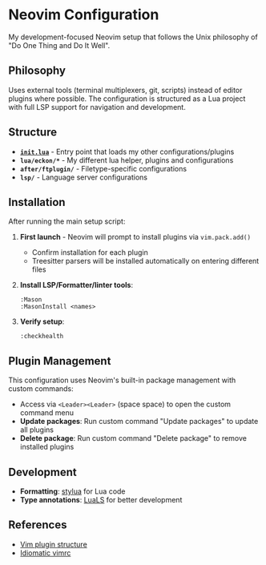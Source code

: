 # Neovim Configuration

My development-focused Neovim setup that follows the Unix philosophy of "Do One Thing and Do It Well".

## Philosophy

Uses external tools (terminal multiplexers, git, scripts) instead of editor plugins where possible.
The configuration is structured as a Lua project with full LSP support for navigation and development.

## Structure

- **[`init.lua`](./init.lua)** - Entry point that loads my other configurations/plugins
- **`lua/eckon/*`** - My different lua helper, plugins and configurations
- **`after/ftplugin/`** - Filetype-specific configurations
- **`lsp/`** - Language server configurations

## Installation

After running the main setup script:

1. **First launch** - Neovim will prompt to install plugins via `vim.pack.add()`
   - Confirm installation for each plugin
   - Treesitter parsers will be installed automatically on entering different files
2. **Install LSP/Formatter/linter tools**:

   ```vim
   :Mason
   :MasonInstall <names>
   ```

3. **Verify setup**:

   ```vim
   :checkhealth
   ```

## Plugin Management

This configuration uses Neovim's built-in package management with custom commands:

- Access via `<Leader><Leader>` (space space) to open the custom command menu
- **Update packages**: Run custom command "Update packages" to update all plugins
- **Delete package**: Run custom command "Delete package" to remove installed plugins

## Development

- **Formatting**: [stylua](https://github.com/JohnnyMorganz/StyLua) for Lua code
- **Type annotations**: [LuaLS](https://luals.github.io/wiki/annotations/) for better development

## References

- [Vim plugin structure](https://learnvimscriptthehardway.stevelosh.com/chapters/42.html)
- [Idiomatic vimrc](https://github.com/romainl/idiomatic-vimrc)
